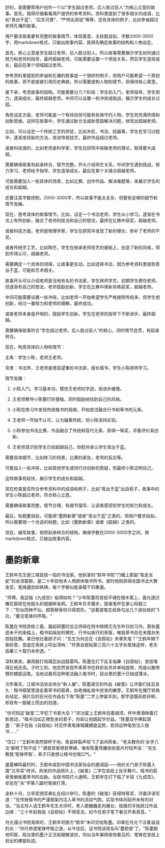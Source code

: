 <ReasoningChainRenderer>
好的，我需要帮用户创作一个以“学生超过老师，后人胜过前人”为核心立意的故事。首先，我得仔细看看用户提供的参考资料。资料里提到了很多相关的成语，比如“青出于蓝”、“后生可畏”、“严师出高徒”等等，还有具体的例子，比如李谧超过老师孔璠的故事。

用户要求故事要有完整的故事情节，体现寓意，主标题自拟，字数2000-3000字，用markdown格式，只输出故事内容。我得先确定故事的结构和人物设定。

首先，核心立意是学生超过老师，后人胜过前人。所以故事需要展示学生如何通过努力和老师的指导，最终超越老师。可能需要设置一个师徒关系，然后学生逐渐成长，最后在某个领域超过老师。

参考资料里提到的李谧和孔璠的故事是一个很好的例子，但用户可能希望一个原创的故事，而不是直接引用历史典故。所以需要虚构人物和情节，但保持核心寓意。

接下来，考虑故事的结构。可能需要分几个阶段：学生初入门，老师指导，学生努力，逐渐成长，最终超越老师。中间可以设置一些冲突或挑战，展示学生的成长过程。

角色设定方面，老师可能是一个有经验但可能有些保守的人物，学生则充满热情和创新思维。这样在故事中，学生通过新方法或新思路解决问题，体现出超越老师。

比如，可以设定一个传统工艺的师徒，比如木匠、书法、绘画等。学生在学习过程中，逐渐发现新的方法，改进传统技艺，最终作品超过老师。

或者科技类的，比如老师是科学家，学生在研究中突破老师的理论，取得更大成就。

需要确保故事有起承转合，情节完整。开头介绍师生关系，中间学生遇到挑战，努力学习，老师给予指导，学生逐渐成长，最后在某个关键点超越老师。

可能需要加入一些具体的场景，比如比赛、创作作品、解决难题等，来展示学生的成长和超越。

还要注意字数控制，2000-3000字，所以故事不能太复杂，但要有足够的细节和情节发展。

现在，思考具体的故事情节。比如，设定一个书法老师，学生从小学习，逐渐在书法上有所创新，融合了老师的技法和自己的想法，最终在比赛中获奖，超越老师。

或者科技方面，老师是物理学家，学生在研究中发现了新的理论，弥补了老师的不足。

或者传统手工艺，比如陶艺，学生在继承老师技艺的基础上，创造了新的风格，得到市场认可，超越老师。

需要确定一个具体的领域，让故事更生动。比如选择书法，因为参考资料里提到青出于蓝，可能和艺术相关。

故事开头可以介绍老师是当地有名的书法家，学生拜师学艺。初期学生模仿老师，但逐渐有自己的想法，老师鼓励创新，学生在比赛中用新风格获奖，超越老师。

中间可能需要设置一些冲突，比如老师一开始希望学生严格按照传统来，但学生想创新，经过一番努力和老师的理解，最终成功。

或者老师本身是开明的，鼓励学生创新，学生在老师的指导下不断进步，最终超越。

需要确保故事符合“学生超过老师，后人胜过前人”的核心，同时情节连贯，有起承转合。

现在，构思具体的人物和情节：

主角：学生小陈，老师王老师。

背景：书法界，王老师是德高望重的书法家，擅长楷书，学生小陈拜师学习。

情节发展：

1. 小陈入门，学习基本功，模仿王老师的字迹，但进步缓慢。

2. 王老师教导小陈要打好基础，同时鼓励他找到自己的风格。

3. 小陈在练习中发现传统楷书的局限，开始尝试融合行书和草书的元素。

4. 王老师一开始不认可，认为偏离传统，但小陈坚持实验。

5. 小陈参加书法比赛，作品融合了传统和现代元素，获得一等奖，评委评价其创新。

6. 王老师意识到学生已经超越自己，欣慰并承认学生青出于蓝。

需要具体细节，比如练习的场景，比赛的紧张，老师的反应等。

可能加入一些冲突，比如其他学生或同行对创新的质疑，但最终小陈证明自己。

这样故事有起伏，展示学生的成长和超越。

现在检查是否符合参考资料中的成语和例子，比如“青出于蓝”出自荀子，故事中的学生小陈超过老师，符合核心立意。

需要确保故事完整，情节合理，有细节描写，让读者感受到学生的努力和成长。

最后，标题要自拟，可能用“墨韵新章”或者“青出于蓝”之类的，但用户要求自拟，所以需要想一个合适的标题，比如《墨韵新章》或者《超越》之类的。

现在，编写故事，按照起承转合的结构，确保字数在2000-3000字之间，用markdown格式，只输出故事内容。
</ReasoningChainRenderer>

# 墨韵新章

王鹤年先生是江城首屈一指的书法家。他执掌的"鹤年书院"门楣上那副"笔走龙蛇"的金漆匾额，是二十年前他本人用颜体楷书所书。彼时他刚获得全国书法大赛金奖，笔锋遒劲如铁铸，每个字都似能承载千钧重量。

"师傅，我这幅《九成宫》临得如何？"少年陈墨将宣纸平铺在檀木案上，晨光透过雕花窗棂在他肩头织就细碎金网。王鹤年负手踱步，狼毫笔杆在掌心轻敲三下："形似而神不似，颜筋柳骨你只得其形。"说着提笔在纸角勾出几个游丝般的飞白，"要见笔锋的呼吸。"

陈墨在书院苦练三载，晨起研墨时总见师母在院中晾晒王先生昨日的习作。那些墨迹未干的条幅上，楷书如端坐的佛陀，行书似疾行的侠客，唯独草书总在末尾处失控般狂舞。某日他壮着胆子问："先生为何总在《自叙帖》末章失笔？"王鹤年搁下紫砂壶，壶底在青砖上叩出清响："怀素自叙帖第三百六十五字处笔锋逆转，老夫临摹三十载仍未参透。"

深秋某夜，暴雨敲打琉璃瓦如战鼓雷鸣。陈墨在灯下反复临摹《自叙帖》，宣纸堆得比他还高。子时三刻，他忽然发现怀素草书在转折处并非单纯提按，而是以腕带臂的螺旋运笔。当他试着将这种笔法融入楷书时，砚台里的墨汁已结成薄冰。

次年春天，江城书法协会举办"新人展"。陈墨递交的作品《破茧》让评委们驻足良久：楷书框架里游走着草书的筋骨，如老梅虬枝中迸发的嫩芽。王鹤年在展厅转角处站定，镜片后的目光在作品右下角"陈墨"二字上停留半刻。那字迹既非颜非柳，却自有一股破土而出的劲道。

"你可知这'破茧'二字犯了书家大忌？"庆功宴上王鹤年捻着胡须，杯中黄酒映着灯影晃动，"楷书当如正襟危坐的君子，你却让他跳起华尔兹。"陈墨双手捧起酒盏："弟子在临《自叙帖》时见怀素笔锋暗藏螺旋运势，若将这种笔势注入楷书......"

"住口！"王鹤年突然掷杯于地，青瓷碎裂声惊飞了梁间燕雀，"老夫教你的'永字八法'都喂了狗不成？"满堂宾客噤若寒蝉，唯有陈墨弯腰收拾瓷片时轻声说："先生教我'笔锋呼吸'，弟子只是想让楷书也喘口气。"

盛夏蝉鸣最烈时，王鹤年收到中国书法家协会的邀请函——他的关门弟子陈墨入围"兰亭奖"终评。附来的作品照片上，《破茧》二字在宣纸上张牙舞爪，楷书的筋骨里蜿蜒着草书的血脉。当夜书院灯火通明，王鹤年在灯下临了半宿《九成宫》，却总在"永"字第八画时笔锋打滑。

金秋十月，兰亭奖颁奖典礼在绍兴举行。陈墨的《破茧》获得特等奖，评委评语写道："在传统楷书的严谨框架内注入草书的流动气韵，实现书体间前所未有的对话。"当主持人请王鹤年先生点评时，老人颤巍巍走向展台，枯瘦的手指抚过作品边缘："三十年前我临《自叙帖》不得其法，如今在弟子笔下看见怀素真意。"

月光漫过书院青砖时，王鹤年将那方"鹤年"朱印交给陈墨。印章在月光下泛着温润的光："你已参透笔锋呼吸之道，从今往后，这书院该改名叫'墨韵堂'了。"陈墨跪地叩首，砚台里的墨汁正泛起细微波纹，恰似当年暴雨夜他看见的、笔锋在宣纸上划出的螺旋轨迹。